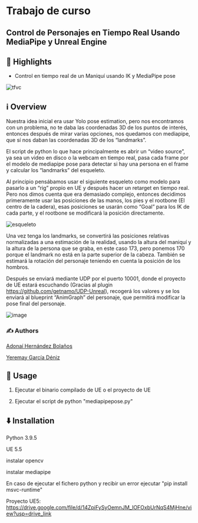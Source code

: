 # Trabajo de curso
## Control de Personajes en Tiempo Real Usando MediaPipe y Unreal Engine

## 🌟 Highlights
 - Control en tiempo real de un Maniquí usando IK y MediaPipe pose
   
![tfvc](https://github.com/user-attachments/assets/fb7a6284-231c-4946-a532-1b4ddea3107e)
   
## ℹ️ Overview
Nuestra idea inicial era usar Yolo pose estimation, pero nos encontramos con un problema, no te daba las coordenadas 3D de los puntos de interés, entonces después de mirar varias opciones, nos quedamos con mediapipe, que sí nos daban las coordenadas 3D de los “landmarks”.

El script de python lo que hace principalmente es abrir un “video source”, ya sea un video en disco o la webcam en tiempo real, pasa cada frame por el modelo de mediapipe pose para detectar si hay una persona en el frame y calcular los “landmarks” del esqueleto.

Al principio pensábamos usar el siguiente esqueleto como modelo para pasarlo a un “rig” propio en UE y después hacer un retarget en tiempo real. Pero nos dimos cuenta que era demasiado complejo, entonces decidimos primeramente usar las posiciones de las manos, los pies y el rootbone (El centro de la cadera), esas posiciones se usarán como “Goal” para los IK de cada parte, y el rootbone se modificará la posición directamente.

![esqueleto](https://github.com/user-attachments/assets/205d8e86-d494-4925-a1a9-97f71795b844)

Una vez tenga los landmarks, se convertirá las posiciones relativas normalizadas a una estimación de la realidad, usando la altura del maniquí y la altura de la persona que se graba, en este caso 173, pero ponemos 170 porque el landmark no está en la parte superior de la cabeza. También se estimará la rotación del personaje teniendo en cuenta la posición de los hombros.

Después se enviará mediante UDP por el puerto 10001, donde el proyecto de UE estará escuchando (Gracias al plugin https://github.com/getnamo/UDP-Unreal), recogerá los valores y se los enviará al blueprint “AnimGraph” del personaje, que permitirá modificar la pose final del personaje.

![image](https://github.com/user-attachments/assets/f45198c5-4866-4dc1-aed5-d5a6b19d2b92)


### ✍️ Authors
[Adonaí Hernández Bolaños](https://github.com/AdonaiHernandez)

[Yeremay García Déniz](https://github.com/YereGD)


## 🚀 Usage

1. Ejecutar el binario compilado de UE o el proyecto de UE

2. Ejecutar el script de python "mediapipepose.py"

## ⬇️ Installation

Python 3.9.5

UE 5.5

instalar opencv

instalar mediapipe

En caso de ejecutar el fichero python y recibir un error ejecutar "pip install msvc-runtime"

Proyecto UE5: https://drive.google.com/file/d/14ZpiFySyOemnJM_IOFOxbUrNqS4MjHne/view?usp=drive_link
